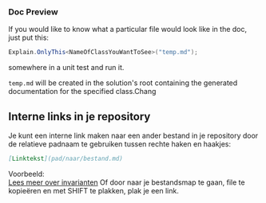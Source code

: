 ### Doc Preview

If you would like to know what a particular file would look like in the doc, just put this:
```csharp
Explain.OnlyThis<NameOfClassYouWantToSee>("temp.md");
```
somewhere in a unit test and run it.

`temp.md` will be created in the solution's root containing the generated documentation for the specified class.Chang

## Interne links in je repository

Je kunt een interne link maken naar een ander bestand in je repository door de relatieve padnaam te gebruiken tussen rechte haken en haakjes: 

```markdown
[Linktekst](pad/naar/bestand.md)
```

Voorbeeld:  
[Lees meer over invarianten](../1.TheStables/readme.md)
Of door naar je bestandsmap te gaan, file te kopieëren en met SHIFT te plakken, plak je een link. 